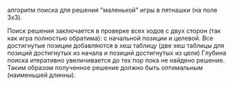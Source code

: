  алгоритм поиска для решения "маленькой" игры в пятнашки (на поле 3x3).
 
 Поиск решения заключается в проверке всех ходов с двух сторон (так как игра полностью обратима): с начальной позиции и целевой. 
 Все достигнутые позиции добавляются в хеш таблицу (две хеш таблицы для позиций достигнутых из начала и позиций достигнутых из цели)
 Глубина поиска итеративно увеличивается до тех пор пока не найдено решение. Таким образом полученное решение должно быть оптимальным (наименьшей длинны).
 
